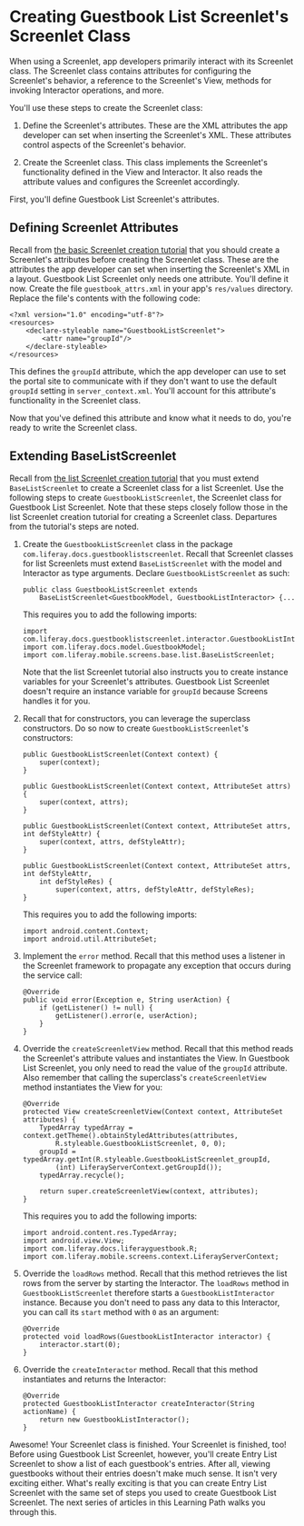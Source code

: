 # Creating Guestbook List Screenlet's Screenlet Class [](id=creating-guestbook-list-screenlets-screenlet-class)

When using a Screenlet, app developers primarily interact with its Screenlet 
class. The Screenlet class contains attributes for configuring the Screenlet's 
behavior, a reference to the Screenlet's View, methods for invoking Interactor 
operations, and more. 

You'll use these steps to create the Screenlet class: 

1.  Define the Screenlet's attributes. These are the XML attributes the app 
    developer can set when inserting the Screenlet's XML. These attributes 
    control aspects of the Screenlet's behavior. 

2.  Create the Screenlet class. This class implements the Screenlet's 
    functionality defined in the View and Interactor. It also reads the 
    attribute values and configures the Screenlet accordingly. 

First, you'll define Guestbook List Screenlet's attributes. 

## Defining Screenlet Attributes [](id=defining-screenlet-attributes)

Recall from 
[the basic Screenlet creation tutorial](/develop/tutorials/-/knowledge_base/6-2/creating-android-screenlets#defining-screenlet-attributes-in-your-app) 
that you should create a Screenlet's attributes before creating the Screenlet 
class. These are the attributes the app developer can set when inserting the 
Screenlet's XML in a layout. Guestbook List Screenlet only needs one attribute. 
You'll define it now. Create the file `guestbook_attrs.xml` in your app's 
`res/values` directory. Replace the file's contents with the following code: 

    <?xml version="1.0" encoding="utf-8"?>
    <resources>
        <declare-styleable name="GuestbookListScreenlet">
            <attr name="groupId"/>
        </declare-styleable>
    </resources>

This defines the `groupId` attribute, which the app developer can use to set the 
portal site to communicate with if they don't want to use the default `groupId` 
setting in `server_context.xml`. You'll account for this attribute's 
functionality in the Screenlet class. 

Now that you've defined this attribute and know what it needs to do, you're 
ready to write the Screenlet class. 

## Extending BaseListScreenlet [](id=extending-baselistscreenlet)

Recall from 
[the list Screenlet creation tutorial](/develop/tutorials/-/knowledge_base/6-2/creating-android-list-screenlets#creating-the-screenlet-class) 
that you must extend `BaseListScreenlet` to create a Screenlet class for a list 
Screenlet. Use the following steps to create `GuestbookListScreenlet`, the 
Screenlet class for Guestbook List Screenlet. Note that these steps closely 
follow those in the list Screenlet creation tutorial for creating a Screenlet 
class. Departures from the tutorial's steps are noted. 

1.  Create the `GuestbookListScreenlet` class in the package 
    `com.liferay.docs.guestbooklistscreenlet`. Recall that Screenlet classes for 
    list Screenlets must extend `BaseListScreenlet` with the model and 
    Interactor as type arguments. Declare `GuestbookListScreenlet` as such: 

        public class GuestbookListScreenlet extends 
            BaseListScreenlet<GuestbookModel, GuestbookListInteractor> {...

    This requires you to add the following imports: 

        import com.liferay.docs.guestbooklistscreenlet.interactor.GuestbookListInteractor;
        import com.liferay.docs.model.GuestbookModel;
        import com.liferay.mobile.screens.base.list.BaseListScreenlet;

    Note that the list Screenlet tutorial also instructs you to create instance 
    variables for your Screenlet's attributes. Guestbook List Screenlet doesn't 
    require an instance variable for `groupId` because Screens handles it for 
    you. 

2.  Recall that for constructors, you can leverage the superclass constructors. 
    Do so now to create `GuestbookListScreenlet`'s constructors: 

        public GuestbookListScreenlet(Context context) {
            super(context);
        }

        public GuestbookListScreenlet(Context context, AttributeSet attrs) {
            super(context, attrs);
        }

        public GuestbookListScreenlet(Context context, AttributeSet attrs, int defStyleAttr) {
            super(context, attrs, defStyleAttr);
        }

        public GuestbookListScreenlet(Context context, AttributeSet attrs, int defStyleAttr, 
            int defStyleRes) {
                super(context, attrs, defStyleAttr, defStyleRes);
        }

    This requires you to add the following imports: 

        import android.content.Context;
        import android.util.AttributeSet;

3.  Implement the `error` method. Recall that this method uses a listener in the 
    Screenlet framework to propagate any exception that occurs during the 
    service call: 

        @Override
        public void error(Exception e, String userAction) {
            if (getListener() != null) {
                getListener().error(e, userAction);
            }
        }

4.  Override the `createScreenletView` method. Recall that this method reads the 
    Screenlet's attribute values and instantiates the View. In Guestbook List 
    Screenlet, you only need to read the value of the `groupId` attribute. Also 
    remember that calling the superclass's `createScreenletView` method 
    instantiates the View for you: 

        @Override
        protected View createScreenletView(Context context, AttributeSet attributes) {
            TypedArray typedArray = context.getTheme().obtainStyledAttributes(attributes, 
                R.styleable.GuestbookListScreenlet, 0, 0);
            groupId = typedArray.getInt(R.styleable.GuestbookListScreenlet_groupId, 
                (int) LiferayServerContext.getGroupId());
            typedArray.recycle();

            return super.createScreenletView(context, attributes);
        }

    This requires you to add the following imports: 

        import android.content.res.TypedArray;
        import android.view.View;
        import com.liferay.docs.liferayguestbook.R;
        import com.liferay.mobile.screens.context.LiferayServerContext;

5.  Override the `loadRows` method. Recall that this method retrieves the list 
    rows from the server by starting the Interactor. The `loadRows` method in 
    `GuestbookListScreenlet` therefore starts a `GuestbookListInteractor` 
    instance. Because you don't need to pass any data to this Interactor, you 
    can call its `start` method with `0` as an argument: 

        @Override
        protected void loadRows(GuestbookListInteractor interactor) {
            interactor.start(0);
        }

6.  Override the `createInteractor` method. Recall that this method instantiates 
    and returns the Interactor: 

        @Override
        protected GuestbookListInteractor createInteractor(String actionName) {
            return new GuestbookListInteractor();
        }

Awesome! Your Screenlet class is finished. Your Screenlet is finished, too! 
Before using Guestbook List Screenlet, however, you'll create Entry List 
Screenlet to show a list of each guestbook's entries. After all, viewing 
guestbooks without their entries doesn't make much sense. It isn't very exciting 
either. What's really exciting is that you can create Entry List Screenlet with 
the same set of steps you used to create Guestbook List Screenlet. The next 
series of articles in this Learning Path walks you through this. 
